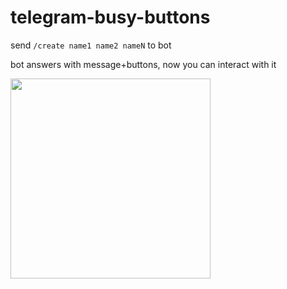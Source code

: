# telegram-busy-buttons

send `/create name1 name2 nameN` to bot

bot answers with message+buttons, now you can interact with it

<img width="320" src="https://user-images.githubusercontent.com/35623/178100006-3d1de9be-4319-44f2-a239-e4f6da02689a.gif" />
